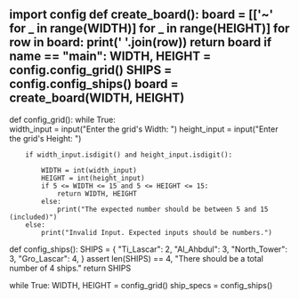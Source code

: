 import config
def create_board():
    board = [['~' for _ in range(WIDTH)] for _ in range(HEIGHT)]
    for row in board:
        print(' '.join(row))
    return board
if __name__ == "__main__":
    WIDTH, HEIGHT = config.config_grid()
    SHIPS = config.config_ships()
    board = create_board(WIDTH, HEIGHT)
-------
def config_grid():
    while True:   
        width_input = input("Enter the grid's Width: ")
        height_input = input("Enter the grid's Height: ")
        
        if width_input.isdigit() and height_input.isdigit():
            
            WIDTH = int(width_input)
            HEIGHT = int(height_input)
            if 5 <= WIDTH <= 15 and 5 <= HEIGHT <= 15:
                return WIDTH, HEIGHT
            else:
                print("The expected number should be between 5 and 15 (included)")
        else:
            print("Invalid Input. Expected inputs should be numbers.")

def config_ships():
    SHIPS = {
        "Ti_Lascar": 2,
        "Al_Ahbdul": 3,
        "North_Tower": 3,
        "Gro_Lascar": 4,
    }
    assert len(SHIPS) == 4, "There should be a total number of 4 ships."
    return SHIPS

while True:
    WIDTH, HEIGHT = config_grid()
    ship_specs = config_ships()
